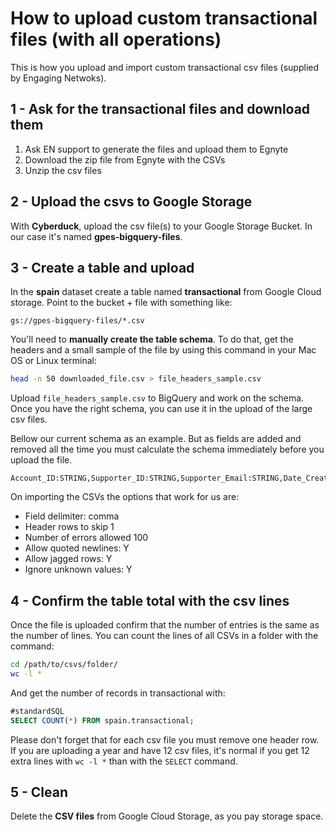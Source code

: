 # How to upload custom transactional files (with all operations)

This is how you upload and import custom transactional csv files (supplied by Engaging Netwoks).

## 1 - Ask for the transactional files and download them

1. Ask EN support to generate the files and upload them to Egnyte
2. Download the zip file from Egnyte with the CSVs
3. Unzip the csv files

## 2 - Upload the csvs to Google Storage

With **Cyberduck**, upload the csv file(s) to your Google Storage Bucket. In our case it's named **gpes-bigquery-files**.

## 3 - Create a table and upload

In the **spain** dataset create a table named **transactional** from Google Cloud storage. Point to the bucket + file with something like:

```text
gs://gpes-bigquery-files/*.csv
```

You'll need to **manually create the table schema**. To do that, get the headers and a small sample of the file by using this command in your Mac OS or Linux terminal:

```bash
head -n 50 downloaded_file.csv > file_headers_sample.csv
```

Upload `file_headers_sample.csv` to BigQuery and work on the schema. Once you have the right schema, you can use it in the upload of the large csv files.

Bellow our current schema as an example. But as fields are added and removed all the time you must calculate the schema immediately before you upload the file.

```text
Account_ID:STRING,Supporter_ID:STRING,Supporter_Email:STRING,Date_Created:DATE,Date_Modified:DATE,Campaign_Number:STRING,Campaign_Type:STRING,Campaign_ID:STRING,Campaign_Date:DATE,Campaign_Time:STRING,Campaign_Status:STRING,Campaign_Data_1:STRING,Campaign_Data_2:STRING,Campaign_Data_3:STRING,Campaign_Data_4:STRING,Campaign_Data_5:STRING,Campaign_Data_6:STRING,Campaign_Data_7:STRING,Campaign_Data_8:STRING,Campaign_Data_9:STRING,Campaign_Data_10:STRING,Campaign_Data_11:STRING,Campaign_Data_12:STRING,Campaign_Data_13:STRING,Campaign_Data_14:STRING,Campaign_Data_15:STRING,Campaign_Data_16:STRING,Campaign_Data_17:STRING,Campaign_Data_18:STRING,Campaign_Data_19:STRING,Campaign_Data_20:STRING,Campaign_Data_21:STRING,Campaign_Data_22:STRING,Campaign_Data_23:STRING,Campaign_Data_24:STRING,Campaign_Data_25:STRING,Campaign_Data_26:STRING,Campaign_Data_27:STRING,Campaign_Data_28:STRING,Campaign_Data_29:STRING,Campaign_Data_30:STRING,Campaign_Data_31:STRING,Campaign_Data_32:STRING,Campaign_Data_33:STRING,Campaign_Data_34:STRING,Campaign_Data_35:STRING,utm_source:STRING,utm_medium:STRING,utm_campaign:STRING,utm_content:STRING,utm_term:STRING,GCLID:STRING,ip:STRING,uagent:STRING,email:STRING,title:STRING,first_name:STRING,first_surname:STRING,second_surname:STRING,id_number:STRING,phone_number:STRING,last_source_string:STRING,tipo:STRING,date_of_birth:STRING,gender:STRING,address_1:STRING,address_2:STRING,address_3:STRING,city:STRING,region:STRING,postcode:STRING,email_type:STRING,company:STRING,phone_type:STRING,country:STRING,middle_name:STRING,last_name:STRING,language_pref:STRING,source:STRING,contact_codes:STRING,communication_codes:STRING,gp_interests:STRING,legacy_optin_details:STRING,legacy_optin_date:STRING,FIRMAS_2016:STRING,APERTURAS_2016X:STRING,mail_flow_a:STRING,NUMCLI:STRING,CLICS_2016X:STRING,mail_flow_b:STRING,piloto_imddp:STRING,phone_number2:STRING,antiguedad:STRING,reactivacion:STRING,high_donors:STRING,SFDC_Contact_ID:STRING,no_abierto_click_12_m:STRING,data_capture_equal_0_12m:STRING,legal_age:STRING,SFDC_Lead_ID:STRING,advocacy_equal_0_12m:STRING,email_to_target_equal_0_12m:STRING,news_20042018:STRING,DELETE_FAIL_2018:STRING,herencias_considerers:STRING,herencias_intenders:STRING,campamentos:STRING,string_field_107:STRING
```

On importing the CSVs the options that work for us are:

* Field delimiter: comma
* Header rows to skip 1
* Number of errors allowed 100
* Allow quoted newlines: Y
* Allow jagged rows: Y
* Ignore unknown values: Y

## 4 - Confirm the table total with the csv lines

Once the file is uploaded confirm that the number of entries is the same as the number of lines. You can count the lines of all CSVs in a folder with the command:

```bash
cd /path/to/csvs/folder/
wc -l *
```

And get the number of records in transactional with:

```sql
#standardSQL
SELECT COUNT(*) FROM spain.transactional;
```

Please don't forget that for each csv file you must remove one header row. If you are uploading a year and have 12 csv files, it's normal if you get 12 extra lines with `wc -l *` than with the `SELECT` command.

## 5 - Clean

Delete the **CSV files** from Google Cloud Storage, as you pay storage space.
